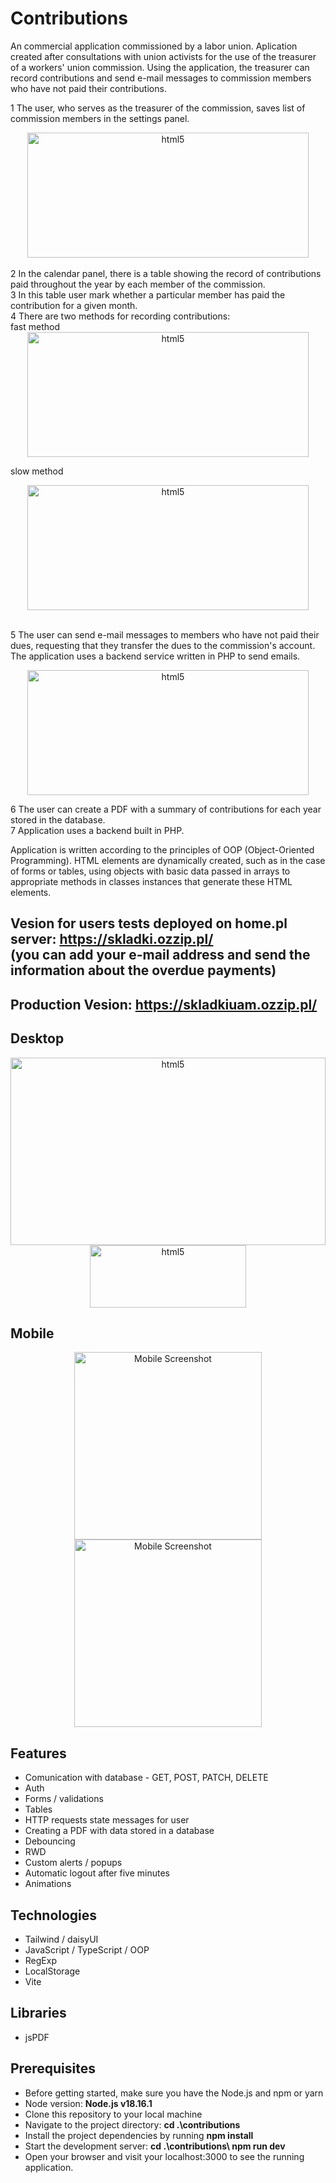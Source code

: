 # Contributions

An commercial application commissioned by a labor union. Aplication created after consultations with union activists for the use of the treasurer of a workers' union commission.  Using the application, the treasurer can record contributions and send e-mail messages to commission members who have not paid their contributions.

1 The user, who serves as the treasurer of the commission, saves list of commission members in the settings panel. </br>


   <div align="center">
  <img src="https://github.com/Krzysztofe/contributions/assets/96065197/0f9d89af-b1ed-4790-b4bb-aeb87f0abd47" alt="html5" width="450" height="200" /> 
</div> 
<br/>
2 In the calendar panel, there is a table showing the record of contributions paid throughout the year by each member of the commission. </br>3 In this table user mark whether a particular member has paid the contribution for a given month. </br> 4 There are two methods for recording contributions:
<br/>
fast method </br> 
  <div align="center">
  <img src="https://github.com/Krzysztofe/contributions/assets/96065197/d99e2b8b-15f6-4055-93cf-d8a6287d85fb" alt="html5" width="450" height="200" /> 
</div>

slow method </br>

  <div align="center">
  <img src="https://github.com/Krzysztofe/contributions/assets/96065197/bf9b1059-7f91-4117-b083-fef45a78d177" alt="html5" width="450" height="200" /> 
</div>
</br>

5 The user can send e-mail messages to members who have not paid their dues, requesting that they transfer the dues to the commission's account. The application uses a backend service written in PHP to send emails. </br>

  <div align="center">
  <img src="https://github.com/user-attachments/assets/51dfcbef-64b3-43d5-8557-df54bf646153" alt="html5" width="450" height="200" /> 
</div>



6 The user can create a PDF with a summary of contributions for each year stored in the database. </br> 7 Application uses a backend built in PHP.

Application is written according to the principles of OOP (Object-Oriented Programming). HTML elements are dynamically created, such as in the case of forms or tables, using objects with basic data passed in arrays to appropriate methods in classes instances that generate these HTML elements.


## Vesion for users tests deployed on home.pl server: https://skladki.ozzip.pl/ <br/> <div>(you can add your e-mail address and send the information about the overdue payments)</div>

## Production Vesion: https://skladkiuam.ozzip.pl/

## Desktop


<div align="center">
 <img src="https://github.com/Krzysztofe/contributions/assets/96065197/8dff3070-34db-4d3d-b089-e2e67ba1fa93" alt="html5" width="504" height="300" margin = "30"/> 
</div>
 <div align="center">
 <img src="https://github.com/Krzysztofe/contributions/assets/96065197/c1a943da-f44f-4dce-ac98-17992bc169b4" alt="html5" width="250" height="100" margin = "30"/> 
</div>

## Mobile




 <div align="center">
<img src="https://github.com/Krzysztofe/contributions/assets/96065197/d8341b6c-c52c-4c5d-b7b3-e80614923e47" width="300" alt="Mobile Screenshot" margin="30">

  <img src="https://github.com/Krzysztofe/contributions/assets/96065197/bc340947-f8fd-476e-b0ef-5e7f34725530" width="300" alt="Mobile Screenshot">
</div>

## Features

* Comunication with database - GET, POST, PATCH, DELETE
* Auth 
* Forms / validations
* Tables
* HTTP requests state messages for user
* Creating a PDF with data stored in a database
* Debouncing
* RWD
* Custom alerts / popups
* Automatic logout after five minutes
* Animations


## Technologies

* Tailwind / daisyUI
* JavaScript / TypeScript / OOP
* RegExp
* LocalStorage
* Vite

## Libraries

* jsPDF

## Prerequisites
* Before getting started, make sure you have the Node.js and npm or yarn
* Node version: **Node.js v18.16.1**
* Clone this repository to your local machine
* Navigate to the project directory: **cd .\contributions**
* Install the project dependencies by running **npm install** 
* Start the development server: **cd .\contributions\ npm run dev** 
* Open your browser and visit your localhost:3000 to see the running application.

